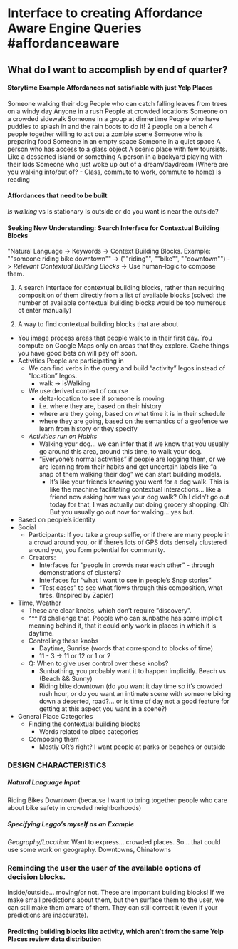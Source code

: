 # Interface to creating Affordance Aware Engine Queries #affordanceaware
## What do I want to accomplish by end of quarter?

#### Storytime Example Affordances not satisfiable with just Yelp Places

Someone walking their dog
People who can catch falling leaves from trees on a windy day
Anyone in a rush
People at crowded locations
Someone on a crowded sidewalk
Someone in a group at dinnertime
People who have puddles to splash in and the rain boots to do it!
2 people on a bench
4 people together willing to act out a zombie scene
Someone who is preparing food
Someone in an empty space
Someone in a quiet space
A person who has access to a glass object
A scenic place with few toursists. Like a desserted island or something
A person in a backyard playing with their kids
Someone who just woke up out of a dream/daydream
(Where are you walking into/out of? - Class, commute to work, commute to home)
Is reading

#### Affordances that need to be built
*Is walking*  vs Is stationary
Is outside or do you want is near the outside?

#### Seeking New Understanding: Search Interface for Contextual Building Blocks

"Natural Language -> Keywords -> Context Building Blocks. Example: ""someone riding bike downtown"" -> (""riding"", ""bike"", ""downtown"") -> *Relevant Contextual Building Blocks* -> Use human-logic to compose them.

1) A search interface for contextual building blocks, rather than requiring composition of them directly from a list of available blocks (solved: the number of available contextual building blocks would be too numerous ot enter manually)

2) A way to find contextual building blocks that are about
* You image process areas that people walk to in their first day.  You compute  on Google Maps only on areas that they explore.  Cache things you have good bets on will pay off soon.
* Activities People are participating in
	* We can find verbs in the query and build “activity” legos instead of “location” legos.  
		* walk -> isWalking
	* We use derived context of course
		*  delta-location to see if someone is moving
		* i.e. where they are, based on their history
		* where are they going, based on what time it is in their schedule
		* where they are going, based on the semantics of a geofence we learn from history or they specify
	* *Activities run on Habits*
		* Walking your dog… we can infer that if we know that you usually go around this area, around this time, to walk your dog. 
		* “Everyone’s normal activities” if people are logging them, or we are learning from their habits and get uncertain labels like “a snap of them walking their dog” we can start building models.  
			* It’s like your friends knowing you went for a dog walk.  This is like the machine facilitating contextual interactions… like a friend now asking how was your dog walk?  Oh I didn’t go out today for that, I was actually out doing grocery shopping. Oh! But you usually go out now for walking… yes but.
* Based on people’s identity
* Social
	* Participants: If you take a group selfie, or if there are many people in a crowd around you, or if there’s lots of GPS dots densely clustered around you, you form potential for community. 
	* Creators: 
		* Interfaces for “people in crowds near each other” - through demonstrations of clusters?
		* Interfaces for “what I want to see in people’s Snap stories”
		* “Test cases” to see what flows through this composition, what fires. (Inspired by Zapier)
* Time, Weather
	* These are clear knobs, which don’t require “discovery”.
	* ^^^ I’d challenge that.  People who can sunbathe has some implicit meaning behind it, that it could only work in places in which it is daytime.
	* Controlling these knobs
		* Daytime, Sunrise (words that correspond to blocks of time)
		* 11 - 3 -> 11 or 12 or 1 or 2
	* Q: When to give user control over these knobs? 
		* Sunbathing, you probably want it to happen implicitly.  Beach vs (Beach && Sunny)
		* Riding bike downtown (do you want it day time so it’s crowded rush hour, or do you want an intimate scene with someone biking down a deserted, road?… or is time of day not a good feature for getting at this aspect you want in a scene?)
* General Place Categories
	* Finding the contextual building blocks
		* Words related to place categories
	* Composing them
		* Mostly OR’s right?  I want people at parks or beaches or outside  

### DESIGN CHARACTERISTICS

##### Natural Language Input
Riding Bikes Downtown (because I want to bring together people who care about bike safety in crowded neighborhoods)

##### Specifying Leggo’s myself as an Example
*Geography/Location*: Want to express… crowded places.  So… that could use some work on geography.  Downtowns, Chinatowns

### Reminding the user the user of the available options of decision blocks.
Inside/outside… moving/or not.  These are important building blocks!  If we make small predictions about them, but then surface them to the user, we can still make them aware of them.  They can still correct it (even if your predictions are inaccurate).

#### Predicting building blocks like activity, which aren’t from the same Yelp Places review data distribution
